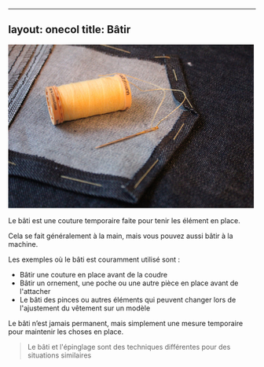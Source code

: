 ***

layout: onecol
title: Bâtir
------------

![La forme de cette poche en denim est bâtie avant que la poche ne soit surpiquée sur le vêtement](basting.jpg)

Le bâti est une couture temporaire faite pour tenir les élément en place.

Cela se fait généralement à la main, mais vous pouvez aussi bâtir à la machine.

Les exemples où le bâti est couramment utilisé sont :

*   Bâtir une couture en place avant de la coudre
*   Bâtir un ornement, une poche ou une autre pièce en place avant de l'attacher
*   Le bâti des pinces ou autres éléments qui peuvent changer lors de l'ajustement du vêtement sur un modèle

Le bâti n’est jamais permanent, mais simplement une mesure temporaire pour maintenir les choses en place.

> Le bâti et l'épinglage sont des techniques différentes pour des situations similaires
